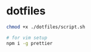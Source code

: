 # dotfiles

```bash
chmod +x ./dotfiles/script.sh
```

```bash
# for vim setup
npm i -g prettier 
```
